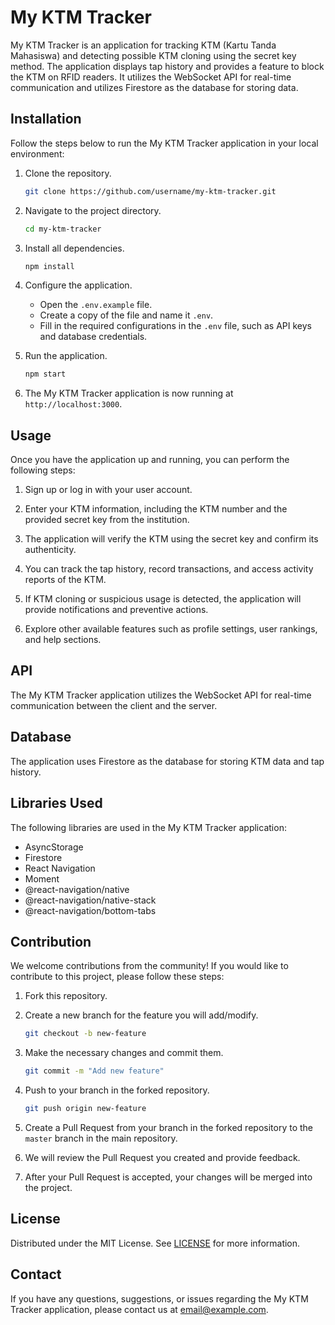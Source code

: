 # My KTM Tracker

My KTM Tracker is an application for tracking KTM (Kartu Tanda Mahasiswa) and detecting possible KTM cloning using the secret key method. The application displays tap history and provides a feature to block the KTM on RFID readers. It utilizes the WebSocket API for real-time communication and utilizes Firestore as the database for storing data.

## Installation

Follow the steps below to run the My KTM Tracker application in your local environment:

1. Clone the repository.

   ```bash
   git clone https://github.com/username/my-ktm-tracker.git
   ```

2. Navigate to the project directory.

   ```bash
   cd my-ktm-tracker
   ```

3. Install all dependencies.

   ```bash
   npm install
   ```

4. Configure the application.
   - Open the `.env.example` file.
   - Create a copy of the file and name it `.env`.
   - Fill in the required configurations in the `.env` file, such as API keys and database credentials.

5. Run the application.

   ```bash
   npm start
   ```

6. The My KTM Tracker application is now running at `http://localhost:3000`.

## Usage

Once you have the application up and running, you can perform the following steps:

1. Sign up or log in with your user account.

2. Enter your KTM information, including the KTM number and the provided secret key from the institution.

3. The application will verify the KTM using the secret key and confirm its authenticity.

4. You can track the tap history, record transactions, and access activity reports of the KTM.

5. If KTM cloning or suspicious usage is detected, the application will provide notifications and preventive actions.

6. Explore other available features such as profile settings, user rankings, and help sections.

## API

The My KTM Tracker application utilizes the WebSocket API for real-time communication between the client and the server.

## Database

The application uses Firestore as the database for storing KTM data and tap history.

## Libraries Used

The following libraries are used in the My KTM Tracker application:

- AsyncStorage
- Firestore
- React Navigation
- Moment
- @react-navigation/native
- @react-navigation/native-stack
- @react-navigation/bottom-tabs

## Contribution

We welcome contributions from the community! If you would like to contribute to this project, please follow these steps:

1. Fork this repository.

2. Create a new branch for the feature you will add/modify.

   ```bash
   git checkout -b new-feature
   ```

3. Make the necessary changes and commit them.

   ```bash
   git commit -m "Add new feature"
   ```

4. Push to your branch in the forked repository.

   ```bash
   git push origin new-feature
   ```

5. Create a Pull Request from your branch in the forked repository to the `master` branch in the main repository.

6. We will review the Pull Request you created and provide feedback.

7. After your Pull Request is accepted, your changes will be merged into the project.

## License

Distributed under the MIT License. See [LICENSE](LICENSE) for more information.

## Contact

If you have any questions, suggestions, or issues regarding the My KTM Tracker application, please contact us at [email@example.com](mailto:email@example.com).
